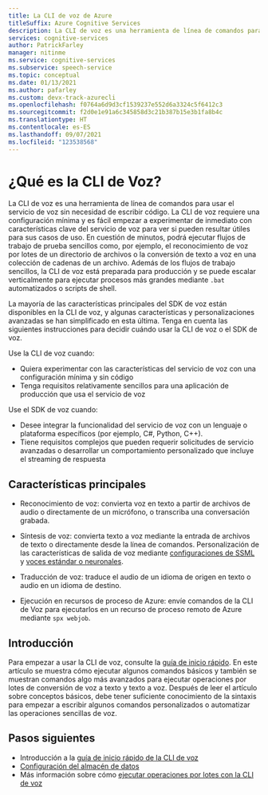 ```yaml
---
title: La CLI de voz de Azure
titleSuffix: Azure Cognitive Services
description: La CLI de voz es una herramienta de línea de comandos para usar el servicio de voz sin necesidad de escribir código. La CLI de voz requiere una configuración mínima y es fácil empezar a experimentar de inmediato con características clave del servicio de voz para ver si pueden resultar útiles para sus casos de uso.
services: cognitive-services
author: PatrickFarley
manager: nitinme
ms.service: cognitive-services
ms.subservice: speech-service
ms.topic: conceptual
ms.date: 01/13/2021
ms.author: pafarley
ms.custom: devx-track-azurecli
ms.openlocfilehash: f0764a6d9d3cf1539237e552d6a3324c5f6412c3
ms.sourcegitcommit: f2d0e1e91a6c345858d3c21b387b15e3b1fa8b4c
ms.translationtype: HT
ms.contentlocale: es-ES
ms.lasthandoff: 09/07/2021
ms.locfileid: "123538568"
---
```

# <a name="what-is-the-speech-cli"></a>¿Qué es la CLI de Voz?

La CLI de voz es una herramienta de línea de comandos para usar el servicio de voz sin necesidad de escribir código. La CLI de voz requiere una configuración mínima y es fácil empezar a experimentar de inmediato con características clave del servicio de voz para ver si pueden resultar útiles para sus casos de uso. En cuestión de minutos, podrá ejecutar flujos de trabajo de prueba sencillos como, por ejemplo, el reconocimiento de voz por lotes de un directorio de archivos o la conversión de texto a voz en una colección de cadenas de un archivo. Además de los flujos de trabajo sencillos, la CLI de voz está preparada para producción y se puede escalar verticalmente para ejecutar procesos más grandes mediante `.bat` automatizados o scripts de shell.

La mayoría de las características principales del SDK de voz están disponibles en la CLI de voz, y algunas características y personalizaciones avanzadas se han simplificado en esta última. Tenga en cuenta las siguientes instrucciones para decidir cuándo usar la CLI de voz o el SDK de voz.

Use la CLI de voz cuando:
* Quiera experimentar con las características del servicio de voz con una configuración mínima y sin código
* Tenga requisitos relativamente sencillos para una aplicación de producción que usa el servicio de voz

Use el SDK de voz cuando:
* Desee integrar la funcionalidad del servicio de voz con un lenguaje o plataforma específicos (por ejemplo, C#, Python, C++).
* Tiene requisitos complejos que pueden requerir solicitudes de servicio avanzadas o desarrollar un comportamiento personalizado que incluye el streaming de respuesta

## <a name="core-features"></a>Características principales

* Reconocimiento de voz: convierta voz en texto a partir de archivos de audio o directamente de un micrófono, o transcriba una conversación grabada.

* Síntesis de voz: convierta texto a voz mediante la entrada de archivos de texto o directamente desde la línea de comandos. Personalización de las características de salida de voz mediante [configuraciones de SSML](speech-synthesis-markup.md) y [voces estándar o neuronales](speech-synthesis-markup.md#neural-and-custom-voices).

* Traducción de voz: traduce el audio de un idioma de origen en texto o audio en un idioma de destino.

* Ejecución en recursos de proceso de Azure: envíe comandos de la CLI de Voz para ejecutarlos en un recurso de proceso remoto de Azure mediante `spx webjob`.

## <a name="get-started"></a>Introducción

Para empezar a usar la CLI de voz, consulte la [guía de inicio rápido](spx-basics.md). En este artículo se muestra cómo ejecutar algunos comandos básicos y también se muestran comandos algo más avanzados para ejecutar operaciones por lotes de conversión de voz a texto y texto a voz. Después de leer el artículo sobre conceptos básicos, debe tener suficiente conocimiento de la sintaxis para empezar a escribir algunos comandos personalizados o automatizar las operaciones sencillas de voz.

## <a name="next-steps"></a>Pasos siguientes

- Introducción a la [guía de inicio rápido de la CLI de voz](spx-basics.md)
- [Configuración del almacén de datos](./spx-data-store-configuration.md)
- Más información sobre cómo [ejecutar operaciones por lotes con la CLI de voz](./spx-batch-operations.md)
